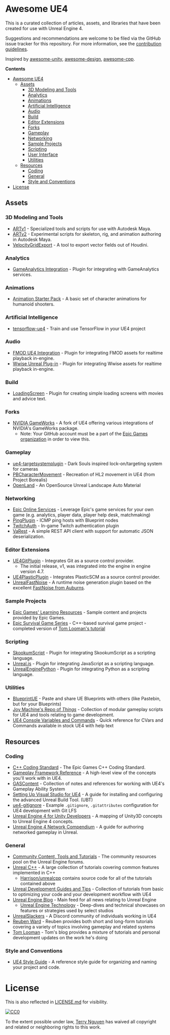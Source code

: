 # Awesome UE4

This is a curated collection of articles, assets, and libraries that have
been created for use with Unreal Engine 4.

Suggestions and recommendations are welcome to be filed via the GitHub issue
tracker for this repository. For more information, see the
[contribution guidelines](CONTRIBUTING.md).

Inspired by [awesome-unity](https://github.com/RyanNielson/awesome-unity),
[awesome-design](https://github.com/gztchan/awesome-design),
[awesome-cpp](https://github.com/fffaraz/awesome-cpp).

**Contents**

- [Awesome UE4](#awesome-ue4)
  - [Assets](#assets)
    - [3D Modeling and Tools](#3d-modeling-and-tools)
    - [Analytics](#analytics)
    - [Animations](#animations)
    - [Artificial Intelligence](#artificial-intelligence)
    - [Audio](#audio)
    - [Build](#build)
    - [Editor Extensions](#editor-extensions)
    - [Forks](#forks)
    - [Gameplay](#gameplay)
    - [Networking](#networking)
    - [Sample Projects](#sample-projects)
    - [Scripting](#scripting)
    - [User Interface](#user-interface)
    - [Utilities](#utilities)
  - [Resources](#resources)
    - [Coding](#coding)
    - [General](#general)
    - [Style and Conventions](#style-and-conventions)
- [License](#license)

## Assets

### 3D Modeling and Tools
- [ARTv1](https://www.unrealengine.com/marketplace/maya-tools) - Specialized tools and scripts for use with Autodesk Maya.
- [ARTv2](https://www.jeremyernst.com/artv2) - Experimental scripts for skeleton, rig, and animation authoring in Autodesk Maya.
- [VelocityGridExport](https://www.orbolt.com/asset/Benny::UE4_velocitygridexporter) - A tool to export vector fields out of Houdini.

### Analytics
- [GameAnalytics Integration](https://github.com/GameAnalytics/GA-SDK-UNREAL) - Plugin for integrating with GameAnalytics services.

### Animations
- [Animation Starter Pack](https://www.unrealengine.com/marketplace/animation-starter-pack) - A basic set of character animations for humanoid shooters.

### Artificial Intelligence
- [tensorflow-ue4](https://github.com/getnamo/tensorflow-ue4) - Train and use TensorFlow in your UE4 project

### Audio
- [FMOD UE4 Integration](https://www.fmod.com/resources/documentation-ue4?version=2.1&page=welcome.html) - Plugin for integrating FMOD assets for realtime playback in-engine.
- [Wwise Unreal Plug-in](https://www.audiokinetic.com/library/edge/?source=UE4&id=index.html) - Plugin for integrating Wwise assets for realtime playback in-engine.

### Build
- [LoadingScreen](https://github.com/ue4plugins/LoadingScreen) - Plugin for creating simple loading screens with movies and advice text.

### Forks
- [NVIDIA GameWorks](https://github.com/NvPhysX/UnrealEngine) - A fork of UE4 offering various integrations of NVIDIA's GameWorks package.
  - Note: Your GitHub account must be a part of the [Epic Games organization](https://www.unrealengine.com/ue4-on-github) in order to view this.

### Gameplay
- [ue4-targetsystemplugin](https://github.com/mklabs/ue4-targetsystemplugin) - Dark Souls inspired lock-on/targeting system for cameras
- [PBCharacterMovement](https://github.com/ProjectBorealis/PBCharacterMovement) - Recreation of HL2 movement in UE4 (from Project Borealis)
- [OpenLand](https://github.com/GameDev4K/unreal-open-land) - An OpenSource Unreal Landscape Auto Material

### Networking
- [Epic Online Services](https://dev.epicgames.com/en-US/services) - Leverage Epic's game services for your own game (e.g. analytics, player data, player help desk, matchmaking)
- [PingPlugin](https://github.com/DescendentStudios/PingPlugin) - ICMP ping hosts with Blueprint nodes
- [TwitchAuth](https://github.com/fivefingergames/TwitchAuth) - In-game Twitch authentication plugin
- [VaRest](https://github.com/ufna/VaRest) - A simple REST API client with support for automatic JSON deserialization.

### Editor Extensions
- [UE4GitPlugin](https://github.com/SRombauts/UE4GitPlugin) - Integrates Git as a source control provider.
  - The initial release, v1, was integrated into the engine in engine version 4.7.
- [UE4PlasticPlugin](https://github.com/SRombauts/UE4PlasticPlugin) - Integrates PlasticSCM as a source control provider.
- [UnrealFastNoise](https://github.com/midgen/UnrealFastNoise) - A runtime noise generation plugin based on the excellent [FastNoise from Auburns](https://github.com/Auburns/FastNoise).

### Sample Projects
- [Epic Games' Learning Resources](docs/epicsamples.md) - Sample content and projects provided by Epic Games.
- [Epic Survival Game Series](https://github.com/tomlooman/EpicSurvivalGameSeries) - C++-based survival game project - completed version of [Tom Looman's tutorial](https://www.tomlooman.com/survival-sample-game-for-ue4/section-one/)

### Scripting
- [SkookumScript](https://github.com/EpicSkookumScript/SkookumScript-Plugin) - Plugin for integrating SkookumScript as a scripting language.
- [Unreal.js](https://github.com/ncsoft/Unreal.js) - Plugin for integrating JavaScript as a scripting language.
- [UnrealEnginePython](https://github.com/20tab/UnrealEnginePython) - Plugin for integrating Python as a scripting language.

### Utilities
- [BlueprintUE](https://blueprintue.com/) - Paste and share UE Blueprints with others (like Pastebin, but for your Blueprints)
- [Joy Machine's Repo of _Things_](https://github.com/joymachinegames/joymachine-public) - Collection of modular gameplay scripts for UE4 and tools relating to game development.
- [UE4 Console Variables and Commands](https://digilander.libero.it//ZioYuri78/) - Quick reference for CVars and Commands available in stock UE4 with help text

## Resources

### Coding
- [C++ Coding Standard](https://docs.unrealengine.com/latest/INT/Programming/Development/CodingStandard/index.html) - The Epic Games C++ Coding Standard.
- [Gameplay Framework Reference](https://docs.unrealengine.com/latest/INT/Gameplay/Framework/QuickReference/index.html) - A high-level view of the concepts you'll work with in UE4.
- [GASContent](https://github.com/Pantong51/GASContent) - Collection of notes and references for working with UE4's Gameplay Ability System
- [Setting Up Visual Studio for UE4](https://docs.unrealengine.com/latest/INT/Programming/Development/VisualStudioSetup/index.html) - A guide for installing and configuring the advanced Unreal Build Tool. (UBT)
- [ue4-gitignore](https://github.com/MOZGIII/ue4-gitignore) - Example `.gitignore`, `.gitattributes` configuration for UE4 development with Git LFS
- [Unreal Engine 4 for Unity Developers](https://docs.unrealengine.com/latest/INT/GettingStarted/FromUnity/) - A mapping of Unity3D concepts to Unreal Engine 4 concepts.
- [Unreal Engine 4 Network Compendium](http://cedric-neukirchen.net/2017/02/14/multiplayer-network-compendium/) - A guide for authoring networked gameplay in Unreal.

### General
- [Community Content, Tools and Tutorials](https://forums.unrealengine.com/forumdisplay.php?12-Community-Content-Tools-and-Tutorials) - The community resources pool on the Unreal Engine forums.
- [Unreal C++](https://unrealcpp.com/) - A large collection of tutorials covering common features implemented in C++
  - [Harrison/unrealcpp](https://github.com/Harrison1/unrealcpp) contains source code for all of the tutorials contained above
- [Unreal Development Guides and Tips](https://github.com/JaredP94/Unreal-Development-Guides-and-Tips) - Collection of tutorials from basic to optimizing your code and your development workflow with UE4
- [Unreal Engine Blog](https://www.unrealengine.com/en-US/feed/all) - Main feed for all news relating to Unreal Engine
  - [Unreal Engine Technology](https://www.unrealengine.com/en-US/feed/tech-blog) - Deep-dives and technical showcases on features or strategies used by select studios
- [UnrealSlackers](http://unrealslackers.org/) - A Discord community of individuals working in UE4
- [Reuben Ward](https://www.youtube.com/c/ReubenWardTutorials/) - Reuben provides both short and long-form tutorials covering a variety of topics involving gameplay and related systems
- [Tom Looman](https://www.tomlooman.com/) - Tom's blog provides a mixture of tutorials and personal development updates on the work he's doing

### Style and Conventions
- [UE4 Style Guide](https://github.com/Allar/ue4-style-guide) - A reference style guide for organizing and naming your project and code.

# License

This is also reflected in [LICENSE.md](LICENSE.md) for visibility.

[![CC0](http://mirrors.creativecommons.org/presskit/buttons/88x31/svg/cc-zero.svg)](https://creativecommons.org/publicdomain/zero/1.0/)

To the extent possible under law, [Terry Nguyen](https://terrehbyte.com) has
waived all copyright and related or neighboring rights to this work.
